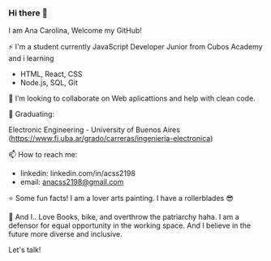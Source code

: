 
### Hi there 👋

I am Ana Carolina, 
Welcome my GitHub!

⚡ I'm a student currently JavaScript Developer Junior from Cubos Academy and i learning

- HTML, React, CSS
- Node.js, SQL, Git

👯 I’m looking to collaborate on Web aplicattions and help with clean code. 

🏫 Graduating:

Electronic Engineering - University of Buenos Aires (https://www.fi.uba.ar/grado/carreras/ingenieria-electronica)

📫 How to reach me: 

- linkedin: linkedin.com/in/acss2198 
- email: anacss2198@gmail.com

⭐ Some fun facts!
I am a lover arts painting. I have a rollerblades 😎

💬 And I..
Love Books, bike, and overthrow the patriarchy haha. I am a defensor for equal opportunity in the working space. And I believe in the future more diverse and inclusive.

Let's talk!

